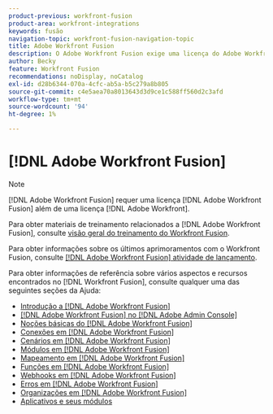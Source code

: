 ```yaml
---
product-previous: workfront-fusion
product-area: workfront-integrations
keywords: fusão
navigation-topic: workfront-fusion-navigation-topic
title: Adobe Workfront Fusion
description: O Adobe Workfront Fusion exige uma licença do Adobe Workfront Fusion, além de uma licença do Adobe Workfront.
author: Becky
feature: Workfront Fusion
recommendations: noDisplay, noCatalog
exl-id: d28b6344-070a-4cfc-ab5a-b5c279a8b805
source-git-commit: c4e5aea70a8013643d3d9ce1c588ff560d2c3afd
workflow-type: tm+mt
source-wordcount: '94'
ht-degree: 1%

---
```


# [!DNL Adobe Workfront Fusion]

>[!NOTE]
>
>[!DNL Adobe Workfront Fusion] requer uma licença [!DNL Adobe Workfront Fusion] além de uma licença [!DNL Adobe Workfront].

Para obter materiais de treinamento relacionados a [!DNL Adobe Workfront Fusion], consulte [visão geral do treinamento do Workfront Fusion](https://experienceleague.adobe.com/docs/workfront-learn/tutorials-workfront/fusion/welcome-to-workfront-fusion/workfront-fusion-overview.html?lang=pt-BR).

Para obter informações sobre os últimos aprimoramentos com o Workfront Fusion, consulte [[!DNL Adobe Workfront Fusion] atividade de lançamento](../product-announcements/product-releases/fusion-release-activity/fusion-release-activity.md).

Para obter informações de referência sobre vários aspectos e recursos encontrados no [!DNL Workfront Fusion], consulte qualquer uma das seguintes seções da Ajuda:

* [Introdução a [!DNL Adobe Workfront Fusion]](../workfront-fusion/get-started/get-started.md)
* [[!DNL Adobe Workfront Fusion] no  [!DNL Adobe Admin Console]](../workfront-fusion/fusion-in-admin-console/fusion-in-admin-console.md)
* [Noções básicas do [!DNL Adobe Workfront Fusion]](../workfront-fusion/workfront-fusion-basics/workfront-fusion-basics.md)
* [Conexões em [!DNL Adobe Workfront Fusion]](../workfront-fusion/connections/connections.md)
* [Cenários em [!DNL Adobe Workfront Fusion]](../workfront-fusion/scenarios/scenarios.md)
* [Módulos em [!DNL Adobe Workfront Fusion]](../workfront-fusion/modules/modules.md)
* [Mapeamento em [!DNL Adobe Workfront Fusion]](../workfront-fusion/mapping/mapping.md)
* [Funções em [!DNL Adobe Workfront Fusion]](../workfront-fusion/functions/functions.md)
* [Webhooks em [!DNL Adobe Workfront Fusion]](../workfront-fusion/webhooks/webhooks.md)
* [Erros em [!DNL Adobe Workfront Fusion]](../workfront-fusion/errors/errors.md)
* [Organizações em [!DNL Adobe Workfront Fusion]](../workfront-fusion/organizations/organizations.md)
* [Aplicativos e seus módulos](../workfront-fusion/apps-and-their-modules/apps-and-their-modules.md)
